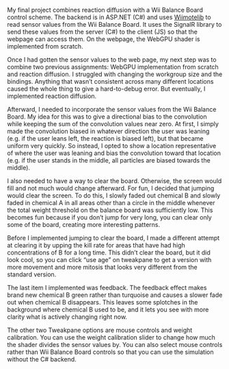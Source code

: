 My final project combines reaction diffusion with a Wii Balance Board control scheme. The backend is in ASP.NET (C#) and uses [Wiimotelib](https://brianpeek.com/wiimotelib/) to read sensor values from the Wii Balance Board. It uses the SignalR library to send these values from the server (C#) to the client (JS) so that the webpage can access them. On the webpage, the WebGPU shader is implemented from scratch.

Once I had gotten the sensor values to the web page, my next step was to combine two previous assignments: WebGPU implementation from scratch and reaction diffusion. I struggled with changing the workgroup size and the bindings. Anything that wasn’t consistent across many different locations caused the whole thing to give a hard-to-debug error. But eventually, I implemented reaction diffusion.

Afterward, I needed to incorporate the sensor values from the Wii Balance Board. My idea for this was to give a directional bias to the convolution while keeping the sum of the convolution values near zero. At first, I simply made the convolution biased in whatever direction the user was leaning (e.g. if the user leans left, the reaction is biased left), but that became uniform very quickly. So instead, I opted to show a location representative of where the user was leaning and bias the convolution toward that location (e.g. if the user stands in the middle, all particles are biased towards the middle). 

I also needed to have a way to clear the board. Otherwise, the screen would fill and not much would change afterward. For fun, I decided that jumping would clear the screen. To do this, I slowly faded out chemical B and slowly faded in chemical A in all areas other than a circle in the middle whenever the total weight threshold on the balance board was sufficiently low. This becomes fun because if you don’t jump for very long, you can clear only some of the board, creating more interesting patterns.

Before I implemented jumping to clear the board, I made a different attempt at clearing it by upping the kill rate for areas that have had high concentrations of B for a long time. This didn’t clear the board, but it did look cool, so you can click “use age” on tweakpane to get a version with more movement and more mitosis that looks very different from the standard version.

The last item I implemented was feedback. The feedback effect makes brand new chemical B green rather than turquoise and causes a slower fade out when chemical B disappears. This leaves some splotches in the background where chemical B used to be, and it lets you see with more clarity what is actively changing right now.

The other two Tweakpane options are mouse controls and weight calibration. You can use the weight calibration slider to change how much the shader divides the sensor values by. You can also select mouse controls rather than Wii Balance Board controls so that you can use the simulation without the C# backend.
